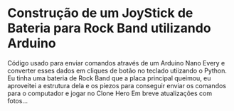 # Construção de um JoyStick de Bateria para Rock Band utilizando Arduino

Código usado para enviar comandos através de um Arduino Nano Every e converter esses dados em cliques de botão no teclado utiizando o Python.
Eu tinha uma bateria de Rock Band que a placa principal queimou, eu aproveitei a estrutura dela e os piezos para conseguir enviar os comandos para o computador e jogar no Clone Hero
Em breve atualizações com fotos...
